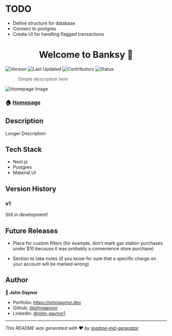 # TODO

- Define structure for database
- Connect to postgres
- Create UI for handling flagged transactions

<h1 align="center">Welcome to Banksy 👋</h1>
<p>
  <img alt="Version" src="https://img.shields.io/badge/version-0.0.1-blue.svg?cacheSeconds=2592000" />
   <img alt="Last Updated" src="https://img.shields.io/badge/last%20updated-October%202023-red" />
   <img alt="Contributors" src="https://img.shields.io/badge/contributors-1-bright%20green">
   <img alt="Status" src="https://img.shields.io/badge/status-WIP-red">
</p>

> Simple description here

<p>
<img alt="Homepage Image" src="src/assets/images/readme-img.png">
</p>

### 🏠 [Homepage](https://google.com)

## Description

Longer Description

## Tech Stack

- Next.js
- Postgres
- Material UI

## Version History

### v1

Still in development!

## Future Releases

- Place for custom filters (for example, don't mark gas station purchases under $10 because it was probably a convenience store purchase)

- Section to take notes (if you know for sure that a specific charge on your account will be marked wrong)

## Author

👤 **John Gaynor**

- Portfolio: https://johngaynor.dev
- Github: [@johngaynor](https://github.com/johngaynor)
- LinkedIn: [@john-gaynor1](https://linkedin.com/in/john-gaynor1)

---

_This README was generated with ❤️ by [readme-md-generator](https://github.com/kefranabg/readme-md-generator)_
